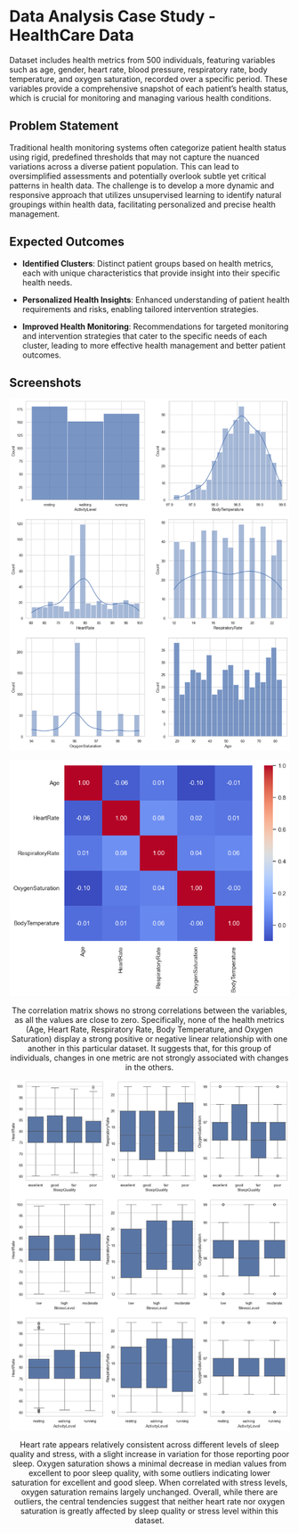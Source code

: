 # Data Analysis Case Study - HealthCare Data

Dataset includes health metrics from 500 individuals, featuring variables such as age, gender, heart rate, blood pressure, respiratory rate, body temperature, and oxygen saturation, recorded over a specific period. These variables provide a comprehensive snapshot of each patient’s health status, which is crucial for monitoring and managing various health conditions.

## Problem Statement

Traditional health monitoring systems often categorize patient health status using rigid, predefined thresholds that may not capture the nuanced variations across a diverse patient population. This can lead to oversimplified assessments and potentially overlook subtle yet critical patterns in health data. The challenge is to develop a more dynamic and responsive approach that utilizes unsupervised learning to identify natural groupings within health data, facilitating personalized and precise health management.

## Expected Outcomes

- **Identified Clusters**: Distinct patient groups based on health metrics, each with unique characteristics that provide insight into their specific health needs.

- **Personalized Health Insights**: Enhanced understanding of patient health requirements and risks, enabling tailored intervention strategies.

- **Improved Health Monitoring**: Recommendations for targeted monitoring and intervention strategies that cater to the specific needs of each cluster, leading to more effective health management and better patient outcomes.

## Screenshots

<div style="text-align:center;">

![Univariant Analysis](outputs/Univariant_analysis.png)

</div>

<div style="text-align:center;">

![Linear Correlation Heatmap](outputs/corelation_heatmap.png)

The correlation matrix shows no strong correlations between the variables, as all the values are close to zero. Specifically, none of the health metrics (Age, Heart Rate, Respiratory Rate, Body Temperature, and Oxygen Saturation) display a strong positive or negative linear relationship with one another in this particular dataset. It suggests that, for this group of individuals, changes in one metric are not strongly associated with changes in the others.

</div>

<div style="text-align:center;">

![Barplot Metrices](outputs/barplot_metrices.png)

Heart rate appears relatively consistent across different levels of sleep quality and stress, with a slight increase in variation for those reporting poor sleep. Oxygen saturation shows a minimal decrease in median values from excellent to poor sleep quality, with some outliers indicating lower saturation for excellent and good sleep. When correlated with stress levels, oxygen saturation remains largely unchanged. Overall, while there are outliers, the central tendencies suggest that neither heart rate nor oxygen saturation is greatly affected by sleep quality or stress level within this dataset.

</div>
